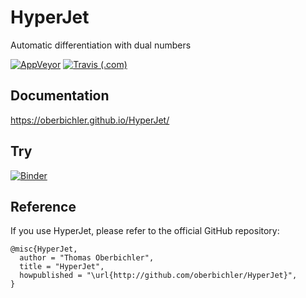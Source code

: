 # HyperJet
Automatic differentiation with dual numbers

[![AppVeyor](https://img.shields.io/appveyor/ci/oberbichler/HyperJet?label=Windows&style=for-the-badge)](https://ci.appveyor.com/project/oberbichler/hyperjet) [![Travis (.com)](https://img.shields.io/travis/com/oberbichler/HyperJet?label=Linux%2FMac&style=for-the-badge)](https://travis-ci.com/oberbichler/HyperJet)

## Documentation

https://oberbichler.github.io/HyperJet/

## Try

[![Binder](https://img.shields.io/badge/Launch-Binder-blue?style=for-the-badge&logo=python)](https://mybinder.org/v2/gh/oberbichler/HyperJet/master?urlpath=%2Fnteract%2Fedit%2Fdocs%2Fexample.ipynb)

## Reference

If you use HyperJet, please refer to the official GitHub repository:

```
@misc{HyperJet,
  author = "Thomas Oberbichler",
  title = "HyperJet",
  howpublished = "\url{http://github.com/oberbichler/HyperJet}",
}
```

